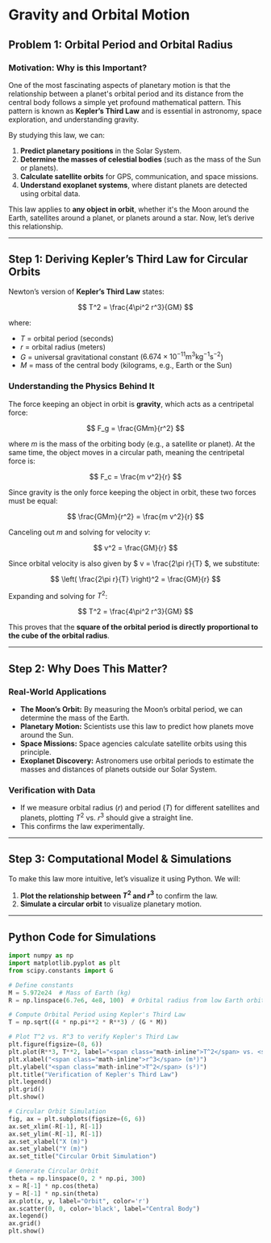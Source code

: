 # Gravity and Orbital Motion

## Problem 1: Orbital Period and Orbital Radius

### **Motivation: Why is this Important?**

One of the most fascinating aspects of planetary motion is that the relationship between a planet's orbital period and its distance from the central body follows a simple yet profound mathematical pattern. This pattern is known as **Kepler’s Third Law** and is essential in astronomy, space exploration, and understanding gravity.

By studying this law, we can:
1.  **Predict planetary positions** in the Solar System.
2.  **Determine the masses of celestial bodies** (such as the mass of the Sun or planets).
3.  **Calculate satellite orbits** for GPS, communication, and space missions.
4.  **Understand exoplanet systems**, where distant planets are detected using orbital data.

This law applies to **any object in orbit**, whether it's the Moon around the Earth, satellites around a planet, or planets around a star. Now, let’s derive this relationship.

---

## **Step 1: Deriving Kepler’s Third Law for Circular Orbits**

Newton’s version of **Kepler’s Third Law** states:

$$
T^2 = \frac{4\pi^2 r^3}{GM}
$$

where:
-   $T$ = orbital period (seconds)
-   $r$ = orbital radius (meters)
-   $G$ = universal gravitational constant ($6.674 \times 10^{-11} \text{m}^3 \text{kg}^{-1} \text{s}^{-2}$)
-   $M$ = mass of the central body (kilograms, e.g., Earth or the Sun)

### **Understanding the Physics Behind It**
The force keeping an object in orbit is **gravity**, which acts as a centripetal force:

$$
F_g = \frac{GMm}{r^2}
$$

where $m$ is the mass of the orbiting body (e.g., a satellite or planet).
At the same time, the object moves in a circular path, meaning the centripetal force is:

$$
F_c = \frac{m v^2}{r}
$$

Since gravity is the only force keeping the object in orbit, these two forces must be equal:

$$
\frac{GMm}{r^2} = \frac{m v^2}{r}
$$

Canceling out $m$ and solving for velocity $v$:

$$
v^2 = \frac{GM}{r}
$$

Since orbital velocity is also given by $ v = \frac{2\pi r}{T} $, we substitute:

$$
\left( \frac{2\pi r}{T} \right)^2 = \frac{GM}{r}
$$

Expanding and solving for $T^2$:

$$
T^2 = \frac{4\pi^2 r^3}{GM}
$$

This proves that the **square of the orbital period is directly proportional to the cube of the orbital radius**.

---

## **Step 2: Why Does This Matter?**

### **Real-World Applications**
-   **The Moon’s Orbit:** By measuring the Moon’s orbital period, we can determine the mass of the Earth.
-   **Planetary Motion:** Scientists use this law to predict how planets move around the Sun.
-   **Space Missions:** Space agencies calculate satellite orbits using this principle.
-   **Exoplanet Discovery:** Astronomers use orbital periods to estimate the masses and distances of planets outside our Solar System.

### **Verification with Data**
-   If we measure orbital radius ($r$) and period ($T$) for different satellites and planets, plotting $T^2$ vs. $r^3$ should give a straight line.
-   This confirms the law experimentally.

---

## **Step 3: Computational Model & Simulations**

To make this law more intuitive, let’s visualize it using Python.
We will:
1.  **Plot the relationship between $T^2$ and $r^3$** to confirm the law.
2.  **Simulate a circular orbit** to visualize planetary motion.

---

## **Python Code for Simulations**

```python
import numpy as np
import matplotlib.pyplot as plt
from scipy.constants import G

# Define constants
M = 5.972e24  # Mass of Earth (kg)
R = np.linspace(6.7e6, 4e8, 100)  # Orbital radius from low Earth orbit to Moon (m)

# Compute Orbital Period using Kepler's Third Law
T = np.sqrt((4 * np.pi**2 * R**3) / (G * M))

# Plot T^2 vs. R^3 to verify Kepler's Third Law
plt.figure(figsize=(8, 6))
plt.plot(R**3, T**2, label="<span class="math-inline">T^2</span> vs. <span class="math-inline">r^3</span>", color='b')
plt.xlabel("<span class="math-inline">r^3</span> (m³)")
plt.ylabel("<span class="math-inline">T^2</span> (s²)")
plt.title("Verification of Kepler's Third Law")
plt.legend()
plt.grid()
plt.show()

# Circular Orbit Simulation
fig, ax = plt.subplots(figsize=(6, 6))
ax.set_xlim(-R[-1], R[-1])
ax.set_ylim(-R[-1], R[-1])
ax.set_xlabel("X (m)")
ax.set_ylabel("Y (m)")
ax.set_title("Circular Orbit Simulation")

# Generate Circular Orbit
theta = np.linspace(0, 2 * np.pi, 300)
x = R[-1] * np.cos(theta)
y = R[-1] * np.sin(theta)
ax.plot(x, y, label="Orbit", color='r')
ax.scatter(0, 0, color='black', label="Central Body")
ax.legend()
ax.grid()
plt.show()